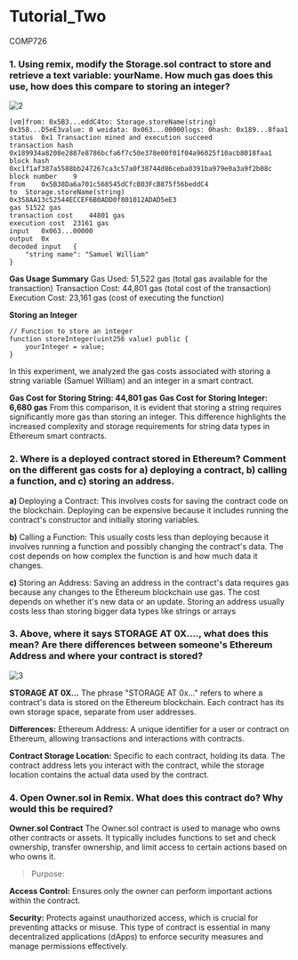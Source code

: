 # Tutorial_Two
 COMP726

### 1. Using remix, modify the Storage.sol contract to store and retrieve a text variable: yourName. How much gas does this use, how does this compare to storing an integer?

![2](https://github.com/user-attachments/assets/17094291-8cf8-49a9-9ff2-a631f94dabb9)

```
[vm]from: 0x5B3...eddC4to: Storage.storeName(string) 0x358...D5eE3value: 0 weidata: 0x063...00000logs: 0hash: 0x189...8faa1
status	0x1 Transaction mined and execution succeed
transaction hash	0x189934a8208e2887e8786bcfa6f7c50e378e00f01f04a96025f10acb8018faa1
block hash	0xc1f1af387a5588bb247267ca3c57a0f38744d86ceba0391ba979e0a3a9f2b08c
block number	9
from	0x5B38Da6a701c568545dCfcB03FcB875f56beddC4
to	Storage.storeName(string) 0x358AA13c52544ECCEF6B0ADD0f801012ADAD5eE3
gas	51522 gas
transaction cost	44801 gas 
execution cost	23161 gas 
input	0x063...00000
output	0x
decoded input	{
	"string name": "Samuel William"
}

```
**Gas Usage Summary**
Gas Used: 51,522 gas (total gas available for the transaction)
Transaction Cost: 44,801 gas (total cost of the transaction)
Execution Cost: 23,161 gas (cost of executing the function)

**Storing an Integer**

```
// Function to store an integer
function storeInteger(uint256 value) public {
    yourInteger = value;
}

```

In this experiment, we analyzed the gas costs associated with storing a string variable (Samuel William) and an integer in a smart contract.

**Gas Cost for Storing String: 44,801 gas**
**Gas Cost for Storing Integer: 6,680 gas**
From this comparison, it is evident that storing a string requires significantly more gas than storing an integer. This difference highlights the increased complexity and storage requirements for string data types in Ethereum smart contracts.

### 2. Where is a deployed contract stored in Ethereum? Comment on the different gas costs for a) deploying a contract, b) calling a function, and c) storing an address.


**a)** Deploying a Contract: This involves costs for saving the contract code on the blockchain. Deploying can be expensive because it includes running the contract's constructor and initially storing variables.

**b)** Calling a Function: This usually costs less than deploying because it involves running a function and possibly changing the contract's data. The cost depends on how complex the function is and how much data it changes.

**c)** Storing an Address: Saving an address in the contract's data requires gas because any changes to the Ethereum blockchain use gas. The cost depends on whether it's new data or an update. Storing an address usually costs less than storing bigger data types like strings or arrays

### 3. Above, where it says STORAGE AT 0X...., what does this mean? Are there differences between someone's Ethereum Address and where your contract is stored?

![3](https://github.com/user-attachments/assets/fa03a993-8947-4301-932d-788dd50b4e3e)

**STORAGE AT 0X...**
The phrase "STORAGE AT 0x..." refers to where a contract's data is stored on the Ethereum blockchain. Each contract has its own storage space, separate from user addresses.

**Differences:**
Ethereum Address: A unique identifier for a user or contract on Ethereum, allowing transactions and interactions with contracts.

**Contract Storage Location:** Specific to each contract, holding its data. The contract address lets you interact with the contract, while the storage location contains the actual data used by the contract.

### 4. Open Owner.sol in Remix. What does this contract do? Why would this be required?

**Owner.sol Contract**
The Owner.sol contract is used to manage who owns other contracts or assets. It typically includes functions to set and check ownership, transfer ownership, and limit access to certain actions based on who owns it.
> Purpose:

**Access Control:** Ensures only the owner can perform important actions within the contract.

**Security:** Protects against unauthorized access, which is crucial for preventing attacks or misuse.
This type of contract is essential in many decentralized applications (dApps) to enforce security measures and manage permissions effectively.



